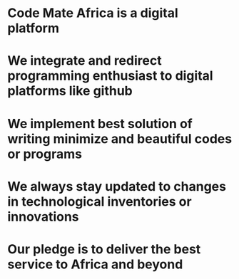 # Code Mate Africa is a digital platform
# We integrate and redirect programming enthusiast to digital platforms like github
# We implement best solution of writing minimize and beautiful codes or programs
# We always stay updated to changes in technological inventories or innovations
# Our pledge is to deliver the best service to Africa and beyond
